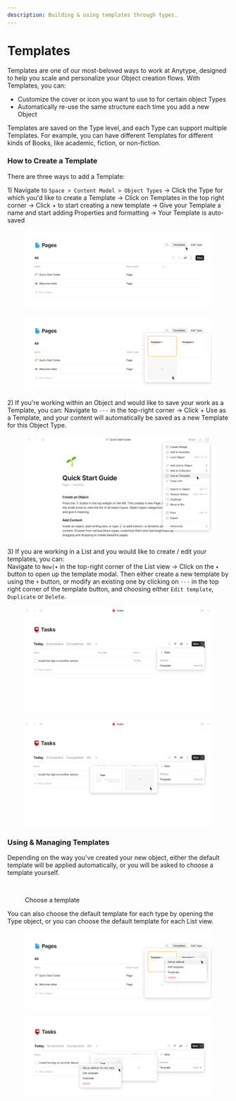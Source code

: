 ```yaml
---
description: Building & using templates through types.
---
```


# Templates

Templates are one of our most-beloved ways to work at Anytype, designed to help you scale and personalize your Object creation flows. With Templates, you can:

* Customize the cover or icon you want to use to for certain object Types
* Automatically re-use the same structure each time you add a new Object

Templates are saved on the Type level, and each Type can support multiple Templates. For example, you can have different Templates for different kinds of Books, like academic, fiction, or non-fiction.

### How to Create a Template

There are three ways to add a Template:

1\) Navigate to `Space > Content Model > Object Types` → Click the Type for which you'd like to create a Template → Click on Templates in the top right corner → Click + to start creating a new template → Give your Template a name and start adding Properties and formatting → Your Template is auto-saved

<div><figure><img src="../../.gitbook/assets/image (164).png" alt=""><figcaption></figcaption></figure> <figure><img src="../../.gitbook/assets/image (166).png" alt=""><figcaption></figcaption></figure></div>

2\) If you're working within an Object and would like to save your work as a Template, you can: Navigate to `···` in the top-right corner → Click + Use as a Template, and your content will automatically be saved as a new Template for this Object Type.

<figure><img src="../../.gitbook/assets/image (185).png" alt="" width="563"><figcaption></figcaption></figure>

3\) If you are working in a List and you would like to create / edit your templates, you can:\
Navigate to `New|▾` in the top-right corner of the List view -> Click on the `▾` button to open up the template modal. Then either create a new template by using the `+` button, or modify an existing one by clicking on `···` in the top right corner of the template button, and choosing either `Edit template`, `Duplicate` or `Delete`.

<div><figure><img src="../../.gitbook/assets/image (170).png" alt=""><figcaption></figcaption></figure> <figure><img src="../../.gitbook/assets/image (171).png" alt=""><figcaption></figcaption></figure></div>

### Using & Managing Templates

Depending on the way you've created your new object, either the default template will be applied automatically, or you will be asked to choose a template yourself.

<figure><img src="../../.gitbook/assets/5_Template Picker Screenshot.png" alt="" width="375"><figcaption><p>Choose a template</p></figcaption></figure>

You can also choose the default template for each type by opening the Type object, or you can choose the default template for each List view.

<div><figure><img src="../../.gitbook/assets/image (162).png" alt=""><figcaption></figcaption></figure> <figure><img src="../../.gitbook/assets/image (163).png" alt=""><figcaption></figcaption></figure></div>

